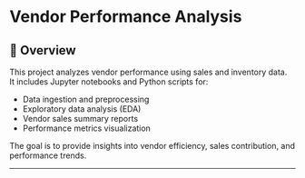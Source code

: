 # Vendor Performance Analysis

## 📌 Overview
This project analyzes vendor performance using sales and inventory data.  
It includes Jupyter notebooks and Python scripts for:
- Data ingestion and preprocessing
- Exploratory data analysis (EDA)
- Vendor sales summary reports
- Performance metrics visualization

The goal is to provide insights into vendor efficiency, sales contribution, and performance trends.

---


